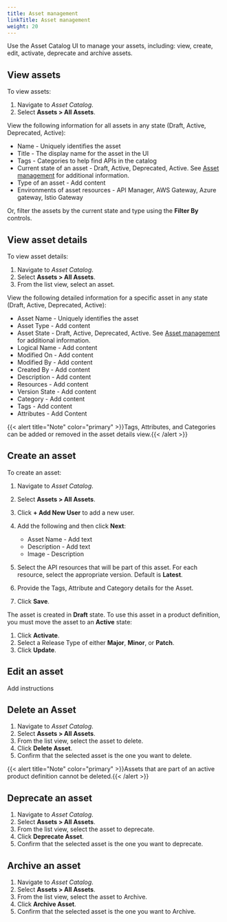 ```yaml
---
title: Asset management
linkTitle: Asset management
weight: 20
---
```


Use the Asset Catalog UI to manage your assets, including: view, create, edit, activate, deprecate and archive assets.

## View assets

To view assets:

1. Navigate to *Asset Catalog*.
2. Select **Assets > All Assets**.

View the following information for all assets in any state (Draft, Active, Deprecated, Active):

*  Name - Uniquely identifies the asset
*  Title - The display name for the asset in the UI
*  Tags - Categories to help find APIs in the catalog
*  Current state of an asset - Draft, Active, Deprecated, Active. See [Asset management](/docs/manage_asset_catalog/asset_lifecycle/) for additional information.
*  Type of an asset - Add content
*  Environments of asset resources - API Manager, AWS Gateway, Azure gateway, Istio Gateway

Or, filter the assets by the current state and type using the **Filter By** controls.

## View asset details

To view asset details:

1. Navigate to *Asset Catalog*.
2. Select **Assets > All Assets**.
3. From the list view, select an asset.

View the following detailed information for a specific asset in any state (Draft, Active, Deprecated, Active):

*  Asset Name - Uniquely identifies the asset
*  Asset Type - Add content
*  Asset State - Draft, Active, Deprecated, Active. See [Asset management](/docs/manage_asset_catalog/asset_lifecycle/) for additional information.
*  Logical Name - Add content
*  Modified On - Add content
*  Modified By - Add content
*  Created By - Add content
*  Description - Add content
*  Resources - Add content
*  Version State - Add content
*  Category - Add content
*  Tags - Add content
*  Attributes - Add Content

{{< alert title="Note" color="primary" >}}Tags, Attributes, and Categories can be added or removed in the asset details view.{{< /alert >}}

## Create an asset

To create an asset:

1. Navigate to *Asset Catalog*.
2. Select **Assets > All Assets**.
3. Click **+ Add New User** to add a new user.
4. Add the following and then click **Next**:

    *  Asset Name - Add text
    *  Description - Add text
    *  Image - Description

5. Select the API resources that will be part of this asset. For each resource, select the appropriate version. Default is **Latest**.
6. Provide the Tags, Attribute and Category details for the Asset.
7. Click **Save**.

The asset is created in **Draft** state. To use this asset in a product definition, you must move the asset to an **Active** state:

1. Click **Activate**.
2. Select a Release Type of either **Major**, **Minor**, or **Patch**.
3. Click **Update**.

## Edit an asset

Add instructions

## Delete an Asset

1. Navigate to *Asset Catalog*.
2. Select **Assets > All Assets**.
3. From the list view, select the asset to delete.
4. Click **Delete Asset**.
5. Confirm that the selected asset is the one you want to delete.

{{< alert title="Note" color="primary" >}}Assets that are part of an active product definition cannot be deleted.{{< /alert >}}

## Deprecate an asset

1. Navigate to *Asset Catalog*.
2. Select **Assets > All Assets**.
3. From the list view, select the asset to deprecate.
4. Click **Deprecate Asset**.
5. Confirm that the selected asset is the one you want to deprecate.

## Archive an asset

1. Navigate to *Asset Catalog*.
2. Select **Assets > All Assets**.
3. From the list view, select the asset to Archive.
4. Click **Archive Asset**.
5. Confirm that the selected asset is the one you want to Archive.